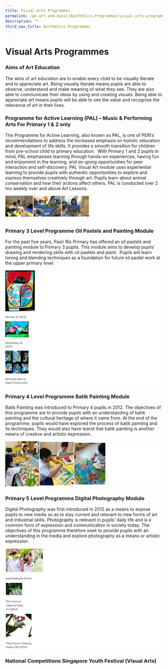 ```yaml
---
title: Visual Arts Programmes
permalink: /pe-art-and-music/Aesthetics-Programmes/visual-arts-programmes/
description: ""
third_nav_title: Aesthetics Programmes
---
```

# **Visual Arts Programmes**

### Aims of Art Education

The aims of art education are to enable every child to be visually literate and to appreciate art. Being visually literate means pupils are able to observe, understand and make meaning of what they see. They are also able to communicate their ideas by using and creating visuals. Being able to appreciate art means pupils will be able to see the value and recognise the relevance of art in their lives.

### Programme for Active Learning (PAL) – Music & Performing Arts For Primary 1 & 2 only

The Programme for Active Learning, also known as PAL, is one of PERI’s recommendations to address the increased emphasis on holistic education and development of life skills. It provides a smooth transition for children from pre-school child to primary education.  With Primary 1 and 2 pupils in mind, PAL emphasises learning through hands-on experiences, having fun and enjoyment in the learning, and on-going opportunities for peer interaction and self-discovery. PAL Visual Art module uses experiential learning to provide pupils with authentic opportunities to explore and express themselves creatively through art. Pupils learn about animal conservation and how their actions affect others. PAL is conducted over 2 hrs weekly over and above Art Lessons.

![](/images/visual1.jpg)

### Primary 3 Level Programme Oil Pastels and Painting Module

For the past five years, Pasir Ris Primary has offered an oil pastels and painting module to Primary 3 pupils. This module aims to develop pupils’ drawing and rendering skills with oil pastels and paint.  Pupils will learn toning and blending techniques as a foundation for future oil pastel work at the upper primary level.


![](/images/visual2.jpg)

### Primary 4 Level Programme Batik Painting Module

Batik Painting was introduced to Primary 4 pupils in 2012. The objectives of this programme are to provide pupils with an understanding of batik painting and the cultural heritage of where it came from. At the end of the programme, pupils would have explored the process of batik painting and its techniques. They would also have learnt that batik painting is another means of creative and artistic expression.

![](/images/visual3.jpg)

### Primary 5 Level Programme Digital Photography Module

Digital Photography was first introduced in 2012 as a means to expose pupils to new media so as to stay current and relevant to new forms of art and industrial skills. Photography is relevant in pupils’ daily life and is a common form of expression and communication in society today. The objectives of this programme therefore seek to provide pupils with an understanding in the media and explore photography as a means or artistic expression.

![](/images/visual4.jpg)

### National Competitions Singapore Youth Festival (Visual Arts)